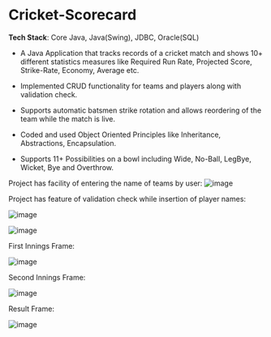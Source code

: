 # Cricket-Scorecard

<b>Tech Stack</b>: Core Java, Java(Swing), JDBC, Oracle(SQL)

* A Java Application that tracks records of a cricket match and shows 10+ different statistics measures like Required Run Rate, Projected Score, Strike-Rate, Economy, Average etc.

* Implemented CRUD functionality for teams and players along with validation check.

* Supports automatic batsmen strike rotation and allows reordering of the team while the match is live.

* Coded and used Object Oriented Principles like Inheritance, Abstractions, Encapsulation.

* Supports 11+ Possibilities on a bowl including Wide, No-Ball, LegBye, Wicket, Bye and Overthrow.

Project has facility of entering the name of teams by user:
![image](https://user-images.githubusercontent.com/81143221/214522721-4d1b78cb-769d-4212-b3bf-df5a3aac1491.png)

Project has feature of validation check while insertion of player names:

![image](https://user-images.githubusercontent.com/81143221/214524784-1844ddec-5624-421c-bd4f-48ac54e20771.png)

![image](https://user-images.githubusercontent.com/81143221/214525708-34a66b8c-08eb-47ff-8eb8-63ee7a90bb7c.png)

First Innings Frame:

![image](https://user-images.githubusercontent.com/81143221/214526771-fc9ea921-174f-40a5-864b-16145407dd08.png)

Second Innings Frame:

![image](https://user-images.githubusercontent.com/81143221/214527083-924d13a1-94d6-46da-b79d-a2a552f693bd.png)

Result Frame:

![image](https://user-images.githubusercontent.com/81143221/214527567-3d48a758-12d8-49b5-bbc0-bdbb44cf665c.png)





